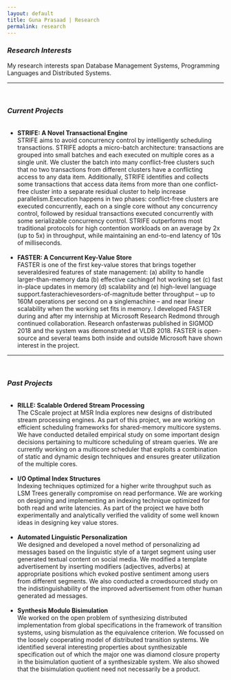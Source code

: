 ```yaml
---
layout: default
title: Guna Prasaad | Research
permalink: research
---
```

<p>
<h3><i>Research Interests</i></h3>
My research interests span Database Management Systems, Programming Languages and Distributed Systems. <br>
<hr><br>
<h3><i>Current Projects</i></h3>
<ul>
  <br>
  <li><b>STRIFE: A Novel Transactional Engine</b><br>
  STRIFE aims to avoid concurrency control by intelligently scheduling transactions. STRIFE adopts a micro-batch architecture: transactions are grouped into small batches and each executed on multiple cores as a single unit. We cluster the batch into many conflict-free clusters such that no two transactions from different clusters have a conflicting access to any data item.
Additionally, STRIFE identifies and collects some transactions that access data items from more than one conflict-free cluster into a separate residual cluster to help increase parallelism.Execution happens in two phases: conflict-free clusters are executed concurrently, each on a single core without any concurrency control, followed by residual transactions executed concurrently with some serializable concurrency control. STRIFE outperforms most traditional protocols for high contention workloads on an average by 2x (up to 5x) in throughput, while maintaining an end-to-end latency of 10s of milliseconds.
  </li>
  <br>
  <li><b>FASTER: A Concurrent Key-Value Store</b><br>
FASTER is one of the first key-value stores that brings together severaldesired features of state management: (a) ability to handle larger-than-memory data (b) effective cachingof hot working set (c) fast in-place updates in memory (d) scalability and (e) high-level language support.fasterachievesorders-of-magnitude better throughput – up to 160M operations per second on a singlemachine – and near linear scalability when the working set fits in memory. I developed FASTER during and after my internship at Microsoft Research Redmond through continued collaboration. Research onfasterwas published in SIGMOD 2018 and the system was demonstrated at VLDB 2018. FASTER is open-source and several teams both inside and outside Microsoft have shown interest in the project.
    </li>
</ul>
<hr><br>
<h3><i>Past Projects</i></h3>
<ul>
  <br>
  <li>
    <b>RILLE: Scalable Ordered Stream Processing</b><br>
    The CScale project at MSR India explores new designs of distributed stream processing engines. As part of this project, we are working on efficient scheduling frameworks for shared-memory multicore systems. We have conducted detailed empirical study on some important design decisions pertaining to multicore scheduling of stream queries. We are currently working on a multicore scheduler that exploits a combination of static and dynamic design techniques and ensures greater utilization of the multiple cores.
  </li>
  <br>
  <li>
    <b>I/O Optimal Index Structures</b><br>
    Indexing techniques optimized for a higher write throughput such as LSM Trees generally compromise on read performance. We are working on designing and implementing an indexing technique optimized for both read and write latencies. As part of the project we have both experimentally and analytically verified the validity of some well known ideas in designing key value stores.
  </li>
  <br>
  <li>
    <b>Automated Linguistic Personalization</b><br>
    We designed and developed a novel method of personalizing ad messages based on the linguistic style of a target segment using user generated textual content on social media. We modified a template advertisement by inserting modifiers (adjectives, adverbs) at appropriate positions which evoked postive sentiment among users from different segments. We also conducted a crowdsourced study on the indistinguishability of the improved advertisement from other human generated ad messages.
  </li>
  <br>
  <li>
    <b>Synthesis Modulo Bisimulation</b><br>
    We worked on the open problem of synthesizing distributed implementation from global specifications in the framework of transition systems, using bismulation as the equivalence criterion. We focussed on the loosely cooperating model of distributed transition systems. We identified several interesting properties about synthesizable specification out of which the major one was diamond closure property in the bisimulation quotient of a synthesizable system. We also showed that the bisimulation quotient need not necessarily be a product.
  </li>
</ul>
</p>
